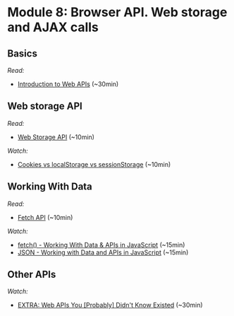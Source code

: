 # Module 8: Browser API. Web storage and AJAX calls

## Basics

_Read:_
- [Introduction to Web APIs](https://developer.mozilla.org/en-US/docs/Learn/JavaScript/Client-side_web_APIs/Introduction) (~30min)

## Web storage API

_Read:_
- [Web Storage API](https://developer.mozilla.org/en-US/docs/Web/API/Web_Storage_API) (~10min)

_Watch:_
- [Cookies vs localStorage vs sessionStorage](https://www.youtube.com/watch?v=AwicscsvGLg) (~10min)

## Working With Data

_Read:_

- [Fetch API](https://developer.mozilla.org/en-US/docs/Web/API/Fetch_API) (~10min)

_Watch:_

- [fetch() - Working With Data & APIs in JavaScript](https://www.youtube.com/watch?v=tc8DU14qX6I) (~15min)
- [JSON - Working with Data and APIs in JavaScript](https://www.youtube.com/watch?v=uxf0--uiX0I) (~15min)

## Other APIs

_Watch:_

- [EXTRA: Web APIs You \[Probably\] Didn't Know Existed](https://www.youtube.com/watch?v=EZpdEljk5dY) (~30min)


